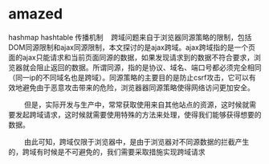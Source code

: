 # amazed
hashmap hashtable   传播机制
   跨域问题来自于浏览器同源策略的限制，包括DOM同源限制和ajax同源限制，本文探讨的是ajax跨域。ajax跨域指的是一个页面的ajax只能请求和当前页面同源的数据，如果发现请求到的数据不符合要求，浏览器就会阻止返回的数据。所谓同源，指的是协议、域名、端口号都必须完全相同（同一ip的不同域名也是跨域）。同源策略的主要目的是防止csrf攻击，它可以有效地避免由于恶意攻击带来的危险，浏览器器同源策略使得网络访问更加安全。

        但是，实际开发与生产中，常常获取使用来自其他站点的资源，这时候就需要发起跨域请求，这时候就需要使用特殊的方法来处理，使得我们能够获得想要的数据。

        由此可知，跨域仅限于浏览器中，是由于浏览器对不同源数据的拦截产生的，跨域有时候是不可避免的，我们需要采取措施实现跨域请求
